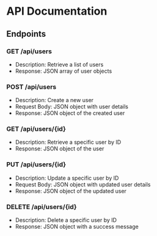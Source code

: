 # API Documentation

## Endpoints

### GET /api/users
- Description: Retrieve a list of users
- Response: JSON array of user objects

### POST /api/users
- Description: Create a new user
- Request Body: JSON object with user details
- Response: JSON object of the created user

### GET /api/users/{id}
- Description: Retrieve a specific user by ID
- Response: JSON object of the user

### PUT /api/users/{id}
- Description: Update a specific user by ID
- Request Body: JSON object with updated user details
- Response: JSON object of the updated user

### DELETE /api/users/{id}
- Description: Delete a specific user by ID
- Response: JSON object with a success message
